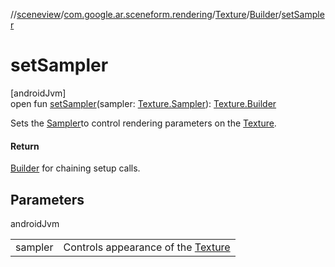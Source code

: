 //[sceneview](../../../../index.md)/[com.google.ar.sceneform.rendering](../../index.md)/[Texture](../index.md)/[Builder](index.md)/[setSampler](set-sampler.md)

# setSampler

[androidJvm]\
open fun [setSampler](set-sampler.md)(sampler: [Texture.Sampler](../-sampler/index.md)): [Texture.Builder](index.md)

Sets the [Sampler](../-sampler/index.md)to control rendering parameters on the [Texture](../index.md).

#### Return

[Builder](index.md) for chaining setup calls.

## Parameters

androidJvm

| | |
|---|---|
| sampler | Controls appearance of the [Texture](../index.md) |
